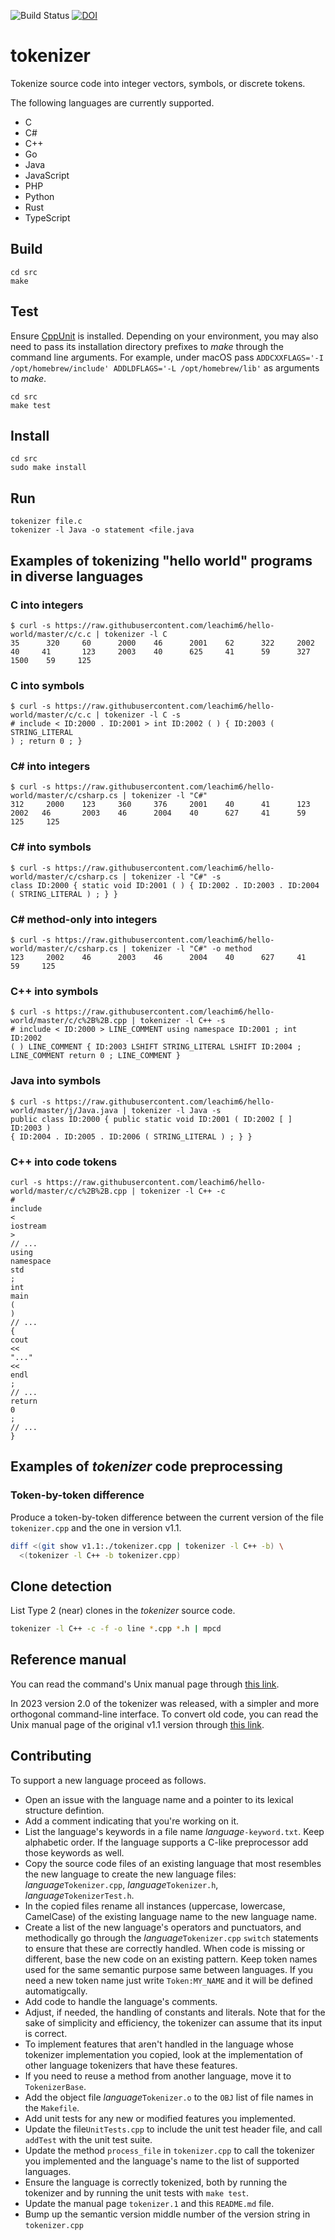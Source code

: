 ![Build Status](https://img.shields.io/github/actions/workflow/status/dspinellis/tokenizer/main.yml?branch=master)
[![DOI](https://zenodo.org/badge/DOI/10.5281/zenodo.2558419.svg)](https://doi.org/10.5281/zenodo.2558419)


# tokenizer

Tokenize source code into integer vectors, symbols, or discrete tokens.

The following languages are currently supported.
* C
* C#
* C++
* Go
* Java
* JavaScript
* PHP
* Python
* Rust
* TypeScript

## Build

```
cd src
make
```

## Test
Ensure [CppUnit](https://en.wikipedia.org/wiki/CppUnit) is installed.
Depending on your environment, you may also need to pass its installation
directory prefixes to _make_ through the command line arguments.
For example, under macOS pass
`ADDCXXFLAGS='-I /opt/homebrew/include' ADDLDFLAGS='-L /opt/homebrew/lib'`
as arguments to _make_.

```
cd src
make test
```

## Install

```
cd src
sudo make install
```

## Run

```
tokenizer file.c
tokenizer -l Java -o statement <file.java
```

## Examples of tokenizing "hello world" programs in diverse languages

### C into integers

```
$ curl -s https://raw.githubusercontent.com/leachim6/hello-world/master/c/c.c | tokenizer -l C
35      320     60      2000    46      2001    62      322     2002    40     41       123     2003    40      625     41      59      327     1500    59     125
```

### C into symbols

```
$ curl -s https://raw.githubusercontent.com/leachim6/hello-world/master/c/c.c | tokenizer -l C -s
# include < ID:2000 . ID:2001 > int ID:2002 ( ) { ID:2003 ( STRING_LITERAL
) ; return 0 ; }
```

### C# into integers

```
$ curl -s https://raw.githubusercontent.com/leachim6/hello-world/master/c/csharp.cs | tokenizer -l "C#"
312     2000    123     360     376     2001    40      41      123     2002   46       2003    46      2004    40      627     41      59      125     125
```

### C# into symbols

```
$ curl -s https://raw.githubusercontent.com/leachim6/hello-world/master/c/csharp.cs | tokenizer -l "C#" -s
class ID:2000 { static void ID:2001 ( ) { ID:2002 . ID:2003 . ID:2004
( STRING_LITERAL ) ; } }
```

### C# method-only into integers

```
$ curl -s https://raw.githubusercontent.com/leachim6/hello-world/master/c/csharp.cs | tokenizer -l "C#" -o method
123     2002    46      2003    46      2004    40      627     41      59     125
```

### C++ into symbols

```
$ curl -s https://raw.githubusercontent.com/leachim6/hello-world/master/c/c%2B%2B.cpp | tokenizer -l C++ -s
# include < ID:2000 > LINE_COMMENT using namespace ID:2001 ; int ID:2002
( ) LINE_COMMENT { ID:2003 LSHIFT STRING_LITERAL LSHIFT ID:2004 ;
LINE_COMMENT return 0 ; LINE_COMMENT }
```

### Java into symbols

```
$ curl -s https://raw.githubusercontent.com/leachim6/hello-world/master/j/Java.java | tokenizer -l Java -s
public class ID:2000 { public static void ID:2001 ( ID:2002 [ ] ID:2003 )
{ ID:2004 . ID:2005 . ID:2006 ( STRING_LITERAL ) ; } }
```

### C++ into code tokens

```
curl -s https://raw.githubusercontent.com/leachim6/hello-world/master/c/c%2B%2B.cpp | tokenizer -l C++ -c
#
include
<
iostream
>
// ...
using
namespace
std
;
int
main
(
)
// ...
{
cout
<<
"..."
<<
endl
;
// ...
return
0
;
// ...
}
```

## Examples of _tokenizer_ code preprocessing

### Token-by-token difference
Produce a token-by-token difference between the current version of the
file `tokenizer.cpp` and the one in version v1.1.
```sh
diff <(git show v1.1:./tokenizer.cpp | tokenizer -l C++ -b) \
  <(tokenizer -l C++ -b tokenizer.cpp)
```

## Clone detection
List Type 2 (near) clones in the _tokenizer_ source code.
```sh
tokenizer -l C++ -c -f -o line *.cpp *.h | mpcd
```

## Reference manual
You can read the command's Unix manual page through [this link](https://dspinellis.github.io/manview/?src=https%3A%2F%2Fraw.githubusercontent.com%2Fdspinellis%2Ftokenizer%2Fmaster%2Fsrc%2Ftokenizer.1&name=tokenizer(1)&link=https%3A%2F%2Fgithub.com%2Fdspinellis%2tokenizer).

In 2023 version 2.0 of the tokenizer was released, with a simpler and
more orthogonal command-line interface.
To convert old code, you can read the Unix manual page of the original v1.1
version through
[this link](https://dspinellis.github.io/manview/?src=https%3A%2F%2Fraw.githubusercontent.com%2Fdspinellis%2Ftokenizer%2Fv1.1%2Fsrc%2Ftokenizer.1&name=tokenizer(1)&link=https%3A%2F%2Fgithub.com%2Fdspinellis%2tokenizer).

## Contributing
To support a new language proceed as follows.
* Open an issue with the language name and a pointer to its lexical structure
defintion.
* Add a comment indicating that you're working on it.
* List the language's keywords in a file name *language*`-keyword.txt`.
Keep alphabetic order. If the language supports a C-like preprocessor
add those keywords as well.
* Copy the source code files of an existing language that most resembles
the new language to create the new language files:
*language*`Tokenizer.cpp`, *language*`Tokenizer.h`, *language*`TokenizerTest.h`.
* In the copied files rename all instances
(uppercase, lowercase, CamelCase) of the existing language name to the
new language name.
* Create a list of the new language's operators and punctuators, and
methodically go through the *language*`Tokenizer.cpp` `switch` statements
to ensure that these are correctly handled.
When code is missing or different, base the new code on an existing pattern.
Keep token names used for the same semantic purpose same between languages.
If you need a new token name just write `Token:MY_NAME` and it will be
defined automatigcally.
* Add code to handle the language's comments.
* Adjust, if needed, the handling of constants and literals.
Note that for the sake of simplicity and efficiency,
the tokenizer can assume that its input is correct.
* To implement features that aren't handled in the language whose
tokenizer implementation you copied, look at the implementation of other
language tokenizers that have these features.
* If you need to reuse a method from another language, move it to
`TokenizerBase`.
* Add the object file *language*`Tokenizer.o` to the `OBJ` list of file
names in the `Makefile`.
* Add unit tests for any new or modified features you implemented.
* Update the file`UnitTests.cpp` to include the unit test header file,
and call `addTest` with the unit test suite.
* Update the method `process_file` in `tokenizer.cpp` to call the
tokenizer you implemented and the language's name to the list
of supported languages.
* Ensure the language is correctly tokenized, both by running the
tokenizer and by running the unit tests with `make test`.
* Update the manual page `tokenizer.1` and this `README.md` file.
* Bump up the semantic version middle number of the version string
in `tokenizer.cpp`
